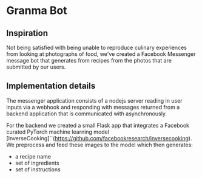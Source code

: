 # Granma Bot

## Inspiration

Not being satisfied with being unable to reproduce culinary experiences from looking at
photographs of food, we've created a Facebook Messenger message bot that generates from
recipes from the photos that are submitted by our users.

## Implementation details

The messenger application consists of a nodejs server reading in user inputs via a webhook
and responding with messages returned from a backend application that is communicated with
asynchronously.

For the backend we created a small Flask app that integrates a Facebook curated PyTorch
machine learning model
[InverseCooking]``(https://github.com/facebookresearch/inversecooking). We preprocess and
feed these images to the model which then generates:

 - a recipe name
 - set of ingredients
 - set of instructions
